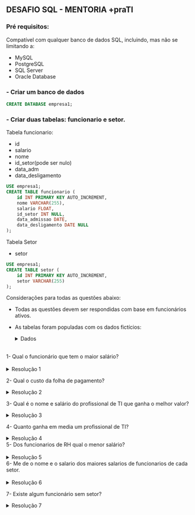 

## DESAFIO SQL - MENTORIA +praTI

### Pré requisitos:
Compatível com qualquer banco de dados SQL, incluindo, mas não se limitando a:
- MySQL
- PostgreSQL
- SQL Server
- Oracle Database

### - Criar um banco de dados

```sql
CREATE DATABASE empresa1;
```

### - Criar duas tabelas: funcionario e setor.

Tabela funcionario:
- id
- salario
- nome
- id_setor(pode ser nulo)
- data_adm
- data_desligamento

```sql
USE empresa1;
CREATE TABLE funcionario (
    id INT PRIMARY KEY AUTO_INCREMENT,
    nome VARCHAR(255),
    salario FLOAT,
    id_setor INT NULL,
    data_admissao DATE,
    data_desligamento DATE NULL
);
```


Tabela Setor
-  setor

```sql
USE empresa1;
CREATE TABLE setor (
    id INT PRIMARY KEY AUTO_INCREMENT,
    setor VARCHAR(255)
);
```


Considerações para todas as questões abaixo: 
- Todas as questões devem ser respondidas com base em funcionários ativos.
- As tabelas foram populadas com os dados fictícios: 

    <details>
    <summary>Dados</summary>

    ```sql
    USE empresa1;

    INSERT INTO funcionario (nome, salario, id_setor, data_admissao, data_desligamento) 
    VALUES
        ('Alice Silva', 5000, NULL, '2023-01-01', NULL),
        ('Bob Santos', 6000, 2, '2023-02-01', NULL),
        ('Carlos Oliveira', 7000, 5, '2023-03-01', NULL),
        ('Daniela Pereira', 8000, 4, '2023-04-01', NULL),
        ('Eduardo Costa', 9000, 5, '2023-05-01', '2023-08-31'),
        ('Fernanda Lima', 10000, 3, '2023-06-01', NULL),
        ('Gustavo Souza', 5500, 2, '2023-07-01', NULL),
        ('Helena Martins', 6600, 3, '2023-08-01', '2023-05-31'),
        ('Igor Santos', 7700, NULL, '2023-09-01', NULL),
        ('Juliana Lima', 8800, 5, '2023-10-01', NULL),
        ('Kai Oliveira', 9900, 1, '2023-11-01', NULL),
        ('Laura Costa', 13000, 2, '2023-12-01', NULL),
        ('Marcos Oliveira', 6000, 1, '2024-01-01', NULL),
        ('Natalia Santos', 7000, 4, '2024-02-01', NULL),
        ('Otavio Costa', 8000, 5, '2024-03-01', NULL),
        ('Patricia Lima', 9000, 1, '2024-04-01', NULL),
        ('Quiteria Oliveira', 19000, 3, '2024-05-01', NULL),
        ('Rafael Souza', 5500, 1, '2024-06-01', '2024-07-31'),
        ('Sara Martins', 6600, 4, '2024-07-01', NULL),
        ('Thiago Lima', 7700, 5, '2024-08-01', '2024-05-31');

    INSERT INTO setor (setor)
    VALUES
        ('rh'),
        ('ti'),
        ('diretoria'),
        ('financeiro'),
        ('producao');
    ```
    </details>

<br>
1- Qual o funcionário que tem o maior salário?
<br>
<br>

<details>
  <summary>Resolução 1</summary>
  <br>

  - Usando o ORDER BY DESC e capturando o primeiro elemento:

```sql
SELECT funcionario.nome, funcionario.salario as maior_salario
FROM funcionario
WHERE funcionario.data_desligamento IS NULL
ORDER BY funcionario.salario DESC
LIMIT 1;
```
- Usando a função MAX:
    
```sql
SELECT funcionario.nome, funcionario.salario as maiorSalario
FROM funcionario
WHERE data_desligamento IS NULL AND funcionario.salario = (SELECT MAX(funcionario.salario) 
                                              FROM funcionario);
```

</details>

2- Qual o custo da folha de pagamento?

<details>
  <summary>Resolução 2</summary>
  
- O custo total da folha pode ser obtido:

```sql
SELECT COUNT(*) as funcionariosAtivos, SUM(salario) as folhaTotal
FROM funcionario
WHERE data_desligamento IS NULL;
```

- Para obter o custo por setor:

```sql
SELECT funcionario.salario as mediaSalarialPorSetor, setor.setor
FROM funcionario
JOIN setor ON setor.id = funcionario.id_setor
WHERE data_desligamento IS NULL
GROUP BY setor.setor;
```

</details>

3- Qual é o nome e salário do profissional de TI que ganha o melhor valor?

<details>
  <summary>Resolução 3</summary>
  


```sql
SELECT funcionario.nome, funcionario.salario, setor.setor
FROM funcionario
JOIN setor ON setor.id = funcionario.id_setor
WHERE data_desligamento IS NULL 
AND setor.setor = 'ti' 
AND funcionario.salario = (SELECT MAX(funcionario.salario) 
                FROM funcionario
                JOIN setor ON setor.id = funcionario.id_setor
                WHERE setor.setor = 'ti');
```

</details>

4- Quanto ganha em media um profissional de TI?
<details>
  <summary>Resolução 4</summary>
  

```sql
SELECT setor.setor, AVG(salario) as mediaSalarial
FROM funcionario
JOIN setor ON setor.id = funcionario.id_setor
WHERE data_desligamento IS NULL 
AND setor.setor = 'ti';
```
</details>
5- Dos funcionarios de RH qual o menor salário?
<br>
<br>
<details>
  <summary>Resolução 5</summary>
  
```sql
SELECT funcionario.nome, setor.setor, funcionario.salario, funcionario.data_admissao
FROM funcionario
JOIN setor ON setor.id = funcionario.id_setor
WHERE data_desligamento IS NULL 
AND setor.setor = 'rh'
AND funcionario.salario = (SELECT MIN(funcionario.salario)
               FROM funcionario
               JOIN setor ON setor.id = funcionario.id_setor
               WHERE setor.setor = 'rh'
               AND funcionario.data_desligamento IS NULL);
```
</details>
6- Me de o nome e o salario dos maiores salarios de funcionarios de cada setor.
<br>
<br>
<details>
  <summary>Resolução 6</summary>
  
```sql
SELECT funcionario.nome, funcionario.salario, setor.setor
FROM funcionario
JOIN (SELECT id_setor, MAX(salario) AS maiorSalario
FROM funcionario
WHERE data_desligamento IS NULL
GROUP BY id_setor) maiorPorCategoria ON funcionario.id_setor = maiorPorCategoria.id_setor 
AND funcionario.salario = maiorPorCategoria.maiorSalario
JOIN setor ON funcionario.id_setor = setor.id
```
</details>

7- Existe algum funcionário sem setor?

<details>
  <summary>Resolução 7</summary>
  
```sql
SELECT nome, salario, data_admissao
FROM funcionario
WHERE data_desligamento IS NULL AND funcionario.id_setor IS NULL;
```
</details>



